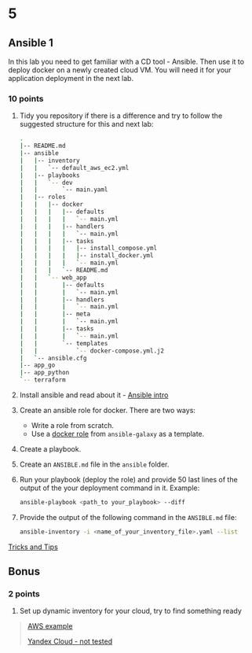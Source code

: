 # 5

## Ansible 1

In this lab you need to get familiar with a CD tool - Ansible. Then use it to deploy docker on a newly created cloud VM. You will need it for your application deployment in the next lab.

### 10 points

1. Tidy you repository if there is a difference and try to follow the suggested structure for this and next lab:

   ```sh
   .
   |-- README.md
   |-- ansible
   |   |-- inventory
   |   |   `-- default_aws_ec2.yml
   |   |-- playbooks
   |   |   `-- dev
   |   |       `-- main.yaml
   |   |-- roles
   |   |   |-- docker
   |   |   |   |-- defaults
   |   |   |   |   `-- main.yml
   |   |   |   |-- handlers
   |   |   |   |   `-- main.yml
   |   |   |   |-- tasks
   |   |   |   |   |-- install_compose.yml
   |   |   |   |   |-- install_docker.yml
   |   |   |   |   `-- main.yml
   |   |   |   `-- README.md
   |   |   `-- web_app
   |   |       |-- defaults
   |   |       |   `-- main.yml
   |   |       |-- handlers
   |   |       |   `-- main.yml
   |   |       |-- meta
   |   |       |   `-- main.yml
   |   |       |-- tasks
   |   |       |   `-- main.yml
   |   |       `-- templates
   |   |           `-- docker-compose.yml.j2
   |   `-- ansible.cfg
   |-- app_go
   |-- app_python
   `-- terraform
   ```

2. Install ansible and read about it - [Ansible intro](https://docs.ansible.com/ansible/latest/installation_guide/intro_installation.html)

3. Create an ansible role for docker. There are two ways:
   * Write a role from scratch.
   * Use a [docker role](https://github.com/geerlingguy/ansible-role-docker) from `ansible-galaxy` as a template.
4. Create a playbook.
5. Create an `ANSIBLE.md` file in the `ansible` folder.
6. Run your playbook (deploy the role) and provide 50 last lines of the output of the your deployment command in it. Example:

   ```sh
   ansible-playbook <path_to your_playbook> --diff
   ```

7. Provide the output of the following command in the `ANSIBLE.md` file:

   ```sh
   ansible-inventory -i <name_of_your_inventory_file>.yaml --list
   ```

[Tricks and Tips](https://docs.ansible.com/ansible/latest/user_guide/playbooks_best_practices.html)

## Bonus

### 2 points

1. Set up dynamic inventory for your cloud, try to find something ready

> [AWS example](https://docs.ansible.com/ansible/latest/collections/amazon/aws/aws_ec2_inventory.html)
> 
> [Yandex Cloud - not tested](https://github.com/rodion-goritskov/yacloud_compute)
